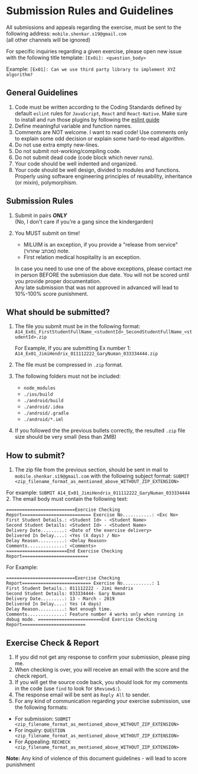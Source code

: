 
# Submission Rules and Guidelines

All submissions and appeals regarding the exercise, must be sent to the following address: `mobile.shenkar.s19@gmail.com`
<br>
(all other channels will be ignored)

For specific inquiries regarding a given exercise, please open new issue with the following title template:
`[Ex0i]: <question_body>`

Example: `[Ex01]: Can we use third party library to implement XYZ algorithm?`

## General Guidelines
1. Code must be written according to the Coding Standards defined by default `eslint` rules for `JavaScript`, `React` and `React-Native`.
Make sure to install and run those plugins by following the [eslint guide](./eslint.md)
2. Define meaningful variable and function names.
3. Comments are NOT welcome. I want to read code! Use comments only to explain some odd decision or explain some hard-to-read algorithm.
4. Do not use extra empty new-lines.
5. Do not submit not-working/compiling code.
6. Do not submit dead code (code block which never runs).
7. Your code should be well indented and organized.
8. Your code should be well design, divided to modules and functions. Properly using software engineering principles of reusability, inheritance (or mixin), polymorphism.

## Submission Rules
1. Submit in pairs ***ONLY***<br>
(No, I don't care if you're a gang since the kindergarden)
2. You MUST submit on time!
    * MILUIM is an exception, if you provide a "release from service" (מכתב שחרור) note.
    * First relation medical hospitality is an exception.<br>

    In case you need to use one of the above exceptions, please contact me in person BEFORE the submission due date. You will not be scored until you provide proper documentation.<br>
    Any late submission that was not approved in advanced will lead to 10%-100% score punishment.

## What should be submitted?
1. The file you submit must be in the following format:
`A14_Ex0i_FirstStudentFullName_<studentId>_SecondStudentFullName_<studentId>.zip`

    For Example, If you are submitting Ex number 1:
`A14_Ex01_JimiHendrix_011112222_GaryNuman_033334444.zip`
2. The file must be compressed in `.zip` format.
3. The following folders must not be included:
    * `node_modules`
    * `./ios/build`
    * `./android/build`
    * `./android/.idea`
    * `./android/.gradle`
    * `./android/*.iml`

4. If you followed the the previous bullets correctly, the resulted `.zip` file size should be very small (less than 2MB)

## How to submit?
1. The zip file from the previous section, should be sent in mail to `mobile.shenkar.s19@gmail.com` with the following subject format:
`SUBMIT <zip_filename_format_as_mentioned_above_WITHOUT_ZIP_EXTENSION>`

For example: `SUBMIT A14_Ex01_JimiHendrix_011112222_GaryNuman_033334444`
2. The email body must contain the following text:
```
==========================Exercise Checking Report========================== Exercise No...........: <Exc No>
First Student Details.: <Student Id> - <Student Name>
Second Student Details: <Student Id> - <Student Name>
Delivery Date.........: <Date of the exercise delivery>
Delivered In Delay....: <Yes (X days) / No>
Delay Reason..........: <Delay Reason>
Comments..............: <Comments>
=======================End Exercise Checking Report=========================
```
For Example:
```
==========================Exercise Checking Report========================== Exercise No...........: 1
First Student Details.: 011112222 - Jimi Hendrix
Second Student Details: 033334444- Gary Numan
Delivery Date.........: 13 - March - 2019
Delivered In Delay....: Yes (4 days)
Delay Reason..........: Not enough time.
Comments..............: Feature number 4 works only when running in debug mode. ========================End Exercise Checking Report========================
```

## Exercise Check & Report
1. If you did not get any response to confirm your submission, please ping me.
2. When checking is over, you will receive an email with the score and the check report.
3. If you will get the source code back, you should look for my comments in the code (use `find` to look for `$Review$:`).
4. The response email will be sent as `Reply All` to sender.
5. For any kind of communication regarding your exercise submission, use the following formats:
* For submission: `SUBMIT <zip_filename_format_as_mentioned_above_WITHOUT_ZIP_EXTENSION>`
* For inquiry: `QUESTION <zip_filename_format_as_mentioned_above_WITHOUT_ZIP_EXTENSION>`
* For Appealing: `RECHECK <zip_filename_format_as_mentioned_above_WITHOUT_ZIP_EXTENSION>`



**Note:**
Any kind of violence of this document guidelines - will lead to score punishment
